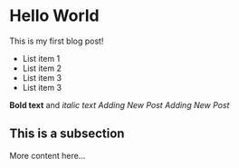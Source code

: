 # Hello World

This is my first blog post!

- List item 1
- List item 2
- List item 3
- List item 3

**Bold text** and *italic text*
*Adding New Post*
*Adding New Post*

## This is a subsection

More content here...
